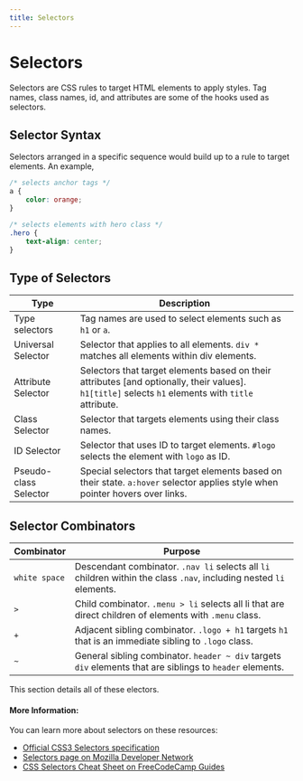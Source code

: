 ```yaml
---
title: Selectors
---
```

# Selectors

Selectors are CSS rules to target HTML elements to apply styles. Tag names, class names, id, and attributes are some of the hooks used as selectors.

## Selector Syntax

Selectors arranged in a specific sequence would build up to a rule to target elements. An example, 

```css
/* selects anchor tags */
a { 
    color: orange;
}

/* selects elements with hero class */
.hero {
    text-align: center;
}
```

## Type of Selectors

Type | Description
-------|------------
Type selectors | Tag names are used to select elements such as `h1` or `a`.
Universal Selector | Selector that applies to all elements. `div *` matches all elements within div elements.
Attribute Selector | Selectors that target elements based on their attributes [and optionally, their values]. `h1[title]` selects `h1` elements with `title` attribute.
Class Selector | Selector that targets elements using their class names.
ID Selector | Selector that uses ID to target elements. `#logo` selects the element with `logo` as ID.
Pseudo-class Selector | Special selectors that target elements based on their state. `a:hover` selector applies style when pointer hovers over links.

## Selector Combinators

Combinator | Purpose 
-----------|------------
`white space` | Descendant combinator. `.nav li` selects all `li` children within the class `.nav`, including nested `li` elements.
`>` | Child combinator. `.menu > li` selects all li that are direct children of elements with `.menu` class.
`+` | Adjacent sibling combinator. `.logo + h1` targets `h1` that is an immediate sibling to `.logo` class.
`~` | General sibling combinator. `header ~ div` targets `div` elements that are siblings to `header` elements.

This section details all of these electors.

#### More Information:
You can learn more about selectors on these resources:
* [Official CSS3 Selectors specification](https://www.w3.org/TR/css3-selectors)
* [Selectors page on Mozilla Developer Network](https://developer.mozilla.org/en-US/docs/Learn/CSS/Introduction_to_CSS/Selectors)
* [CSS Selectors Cheat Sheet on FreeCodeCamp Guides](https://guide.freecodecamp.org/css/tutorials/css-selectors-cheat-sheet)


